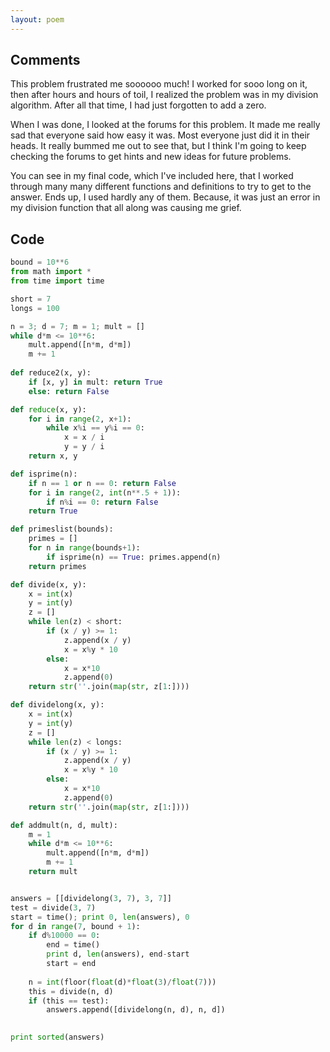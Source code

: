 ```yaml
---
layout: poem
---
```


## Comments

This problem frustrated me soooooo much! I worked for sooo long on it, then
after hours and hours of toil, I realized the problem was in my division
algorithm. After all that time, I had just forgotten to add a zero.

When I was done, I looked at the forums for this problem. It made me really sad
that everyone said how easy it was. Most everyone just did it in their heads.
It really bummed me out to see that, but I think I'm going to keep checking the
forums to get hints and new ideas for future problems.

You can see in my final code, which I've included here, that I worked through
many many different functions and definitions to try to get to the answer. Ends
up, I used hardly any of them. Because, it was just an error in my division
function that all along was causing me grief.

## Code

```python
bound = 10**6
from math import *
from time import time

short = 7
longs = 100

n = 3; d = 7; m = 1; mult = []
while d*m <= 10**6:
	mult.append([n*m, d*m])
	m += 1
	
def reduce2(x, y):
	if [x, y] in mult: return True
	else: return False

def reduce(x, y):
	for i in range(2, x+1):
		while x%i == y%i == 0:
			x = x / i
			y = y / i
	return x, y

def isprime(n):
	if n == 1 or n == 0: return False
	for i in range(2, int(n**.5 + 1)):
		if n%i == 0: return False
	return True

def primeslist(bounds):
	primes = []
	for n in range(bounds+1):
		if isprime(n) == True: primes.append(n)
	return primes

def divide(x, y):
	x = int(x)
	y = int(y)
	z = []
	while len(z) < short:
		if (x / y) >= 1:
			z.append(x / y)
			x = x%y * 10
		else:
			x = x*10
			z.append(0)
	return str(''.join(map(str, z[1:])))

def dividelong(x, y):
	x = int(x)
	y = int(y)
	z = []
	while len(z) < longs:
		if (x / y) >= 1:
			z.append(x / y)
			x = x%y * 10
		else:
			x = x*10
			z.append(0)
	return str(''.join(map(str, z[1:])))

def addmult(n, d, mult):
	m = 1
	while d*m <= 10**6:
		mult.append([n*m, d*m])
		m += 1
	return mult


answers = [[dividelong(3, 7), 3, 7]]
test = divide(3, 7)
start = time(); print 0, len(answers), 0
for d in range(7, bound + 1):
	if d%10000 == 0:
		end = time()
		print d, len(answers), end-start
		start = end
	
	n = int(floor(float(d)*float(3)/float(7)))
	this = divide(n, d)
	if (this == test):
		answers.append([dividelong(n, d), n, d])
		

print sorted(answers)
```
